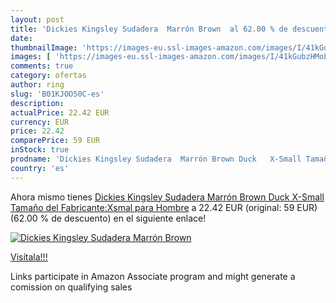```yaml
---
layout: post
title: 'Dickies Kingsley Sudadera  Marrón Brown  al 62.00 % de descuento'
date: 
thumbnailImage: 'https://images-eu.ssl-images-amazon.com/images/I/41kGubzHMoL._SL200_.jpg'
images: [ 'https://images-eu.ssl-images-amazon.com/images/I/41kGubzHMoL._SL200_.jpg' ]
comments: true
category: ofertas
author: ring
slug: 'B01KJOO50C-es'
description:
actualPrice: 22.42 EUR
currency: EUR
price: 22.42
comparePrice: 59 EUR
inStock: true
prodname: 'Dickies Kingsley Sudadera  Marrón Brown Duck   X-Small Tamaño del Fabricante:Xsmal  para Hombre'
country: 'es'
---
```


Ahora mismo tienes [Dickies Kingsley Sudadera  Marrón Brown Duck   X-Small Tamaño del Fabricante:Xsmal  para Hombre](https://www.amazon.es/dp/B01KJOO50C/?tag=tolees-21) a 22.42 EUR (original: 59 EUR) (62.00 %  de descuento) en el siguiente enlace!

[![Dickies Kingsley Sudadera  Marrón Brown ](https://images-eu.ssl-images-amazon.com/images/I/41kGubzHMoL._SL200_.jpg)](https://www.amazon.es/dp/B01KJOO50C/?tag=tolees-21)

[Visítala!!!](https://www.amazon.es/dp/B01KJOO50C/?tag=tolees-21)

Links participate in Amazon Associate program and might generate a comission on qualifying sales

